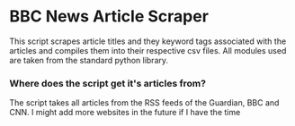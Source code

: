 # BBC News Article Scraper

This script scrapes article titles and they keyword tags associated with the articles and compiles them into their respective csv files. All modules used are taken from the standard python library.

### Where does the script get it's articles from?

The script takes all articles from the RSS feeds of the Guardian, BBC and CNN. I might add more websites in the future if I have the time

